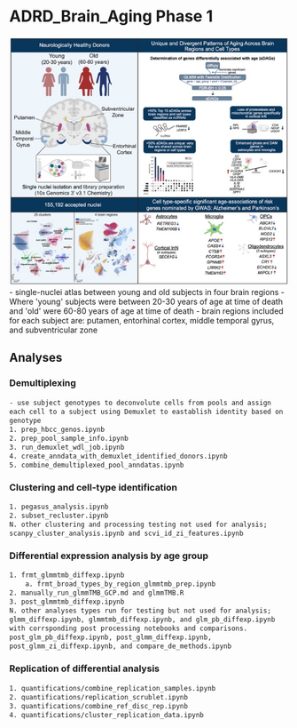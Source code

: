 # ADRD_Brain_Aging Phase 1
<img src="figures/graphical_abstract.jpg" width="640px" />
- single-nuclei atlas between young and old subjects in four brain regions
- Where 'young' subjects were between 20-30 years of age at time of death and 'old' were 60-80 years of age at time of death
- brain regions included for each subject are: putamen, entorhinal cortex, middle temporal gyrus, and subventricular zone

## Analyses
### Demultiplexing
    - use subject genotypes to deconvolute cells from pools and assign each cell to a subject using Demuxlet to eastablish identity based on genotype
    1. prep_hbcc_genos.ipynb
    2. prep_pool_sample_info.ipynb
    3. run_demuxlet_wdl_job.ipynb
    4. create_anndata_with_demuxlet_identified_donors.ipynb
    5. combine_demultiplexed_pool_anndatas.ipynb
### Clustering and cell-type identification
    1. pegasus_analysis.ipynb
    2. subset_recluster.ipynb
    N. other clustering and processing testing not used for analysis; scanpy_cluster_analysis.ipynb and scvi_id_zi_features.ipynb
### Differential expression analysis by age group
    1. frmt_glmmtmb_diffexp.ipynb
        a. frmt_broad_types_by_region_glmmtmb_prep.ipynb
    2. manually_run_glmmTMB_GCP.md and glmmTMB.R
    3. post_glmmtmb_diffexp.ipynb
    N. other analyses types run for testing but not used for analysis; glmm_diffexp.ipynb, glmmtmb_diffexp.ipynb, and glm_pb_diffexp.ipynb with corrsponding post processing notebooks and comparisons. post_glm_pb_diffexp.ipynb, post_glmm_diffexp.ipynb, post_glmm_zi_diffexp.ipynb, and compare_de_methods.ipynb
### Replication of differential analysis
    1. quantifications/combine_replication_samples.ipynb
    2. quantifications/replication_scrublet.ipynb
    3. quantifications/combine_ref_disc_rep.ipynb
    4. quantifications/cluster_replication_data.ipynb
